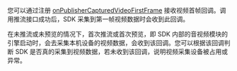 您可以通过注册 [onPublisherCapturedVideoFirstFrame](@onPublisherCapturedVideoFirstFrame) 接收视频首帧回调。调用推流接口成功后，SDK 采集到第一帧视频数据时会收到此回调。

<div class='mk-hint'>

在未推流或未预览的情况下，首次推流或首次预览，即 SDK 内部的音视频模块的引擎启动时，会去采集本机设备的视频数据，会收到该回调。您可以根据该回调判断 SDK 是否真的采集到视频数据，若未收到该回调，说明视频采集设备被占用或异常。
</div>
